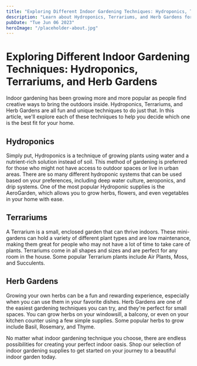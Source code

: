 ```yaml
---
title: "Exploring Different Indoor Gardening Techniques: Hydroponics, Terrariums, and Herb Gardens"
description: "Learn about Hydroponics, Terrariums, and Herb Gardens for your indoor gardening needs. Find the best supplies to make your garden bloom."
pubDate: "Tue Jun 06 2023"
heroImage: "/placeholder-about.jpg"
---
```


# Exploring Different Indoor Gardening Techniques: Hydroponics, Terrariums, and Herb Gardens

Indoor gardening has been growing more and more popular as people find creative ways to bring the outdoors inside. Hydroponics, Terrariums, and Herb Gardens are all fun and unique techniques to do just that. In this article, we&#39;ll explore each of these techniques to help you decide which one is the best fit for your home.

## Hydroponics

Simply put, Hydroponics is a technique of growing plants using water and a nutrient-rich solution instead of soil. This method of gardening is preferred for those who might not have access to outdoor spaces or live in urban areas. There are so many different hydroponic systems that can be used based on your preferences, including deep water culture, aeroponics, and drip systems. One of the most popular Hydroponic supplies is the AeroGarden, which allows you to grow herbs, flowers, and even vegetables in your home with ease.

## Terrariums

A Terrarium is a small, enclosed garden that can thrive indoors. These mini-gardens can hold a variety of different plant types and are low maintenance, making them great for people who may not have a lot of time to take care of plants. Terrariums come in all shapes and sizes and are perfect for any room in the house. Some popular Terrarium plants include Air Plants, Moss, and Succulents.

## Herb Gardens

Growing your own herbs can be a fun and rewarding experience, especially when you can use them in your favorite dishes. Herb Gardens are one of the easiest gardening techniques you can try, and they&#39;re perfect for small spaces. You can grow herbs on your windowsill, a balcony, or even on your kitchen counter using a few simple supplies. Some popular herbs to grow include Basil, Rosemary, and Thyme.

No matter what indoor gardening technique you choose, there are endless possibilities for creating your perfect indoor oasis. Shop our selection of indoor gardening supplies to get started on your journey to a beautiful indoor garden today.